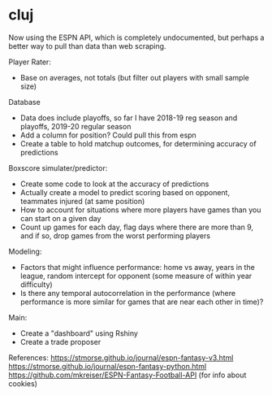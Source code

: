 # cluj

Now using the ESPN API, which is completely undocumented, but perhaps a better way to pull than data than web scraping. 

Player Rater:
- Base on averages, not totals (but filter out players with small sample size)

Database
- Data does include playoffs, so far I have 2018-19 reg season and playoffs, 2019-20 regular season
- Add a column for position? Could pull this from espn
- Create a table to hold matchup outcomes, for determining accuracy of predictions

Boxscore simulater/predictor:
- Create some code to look at the accuracy of predictions
- Actually create a model to predict scoring based on opponent, teammates injured (at same position)
- How to account for situations where more players have games than you can start on a given day 
- Count up games for each day, flag days where there are more than 9, and if so, drop games from the worst performing players

Modeling:
- Factors that might influence performance: home vs away, years in the league, random intercept for opponent (some measure of within year difficulty)
- Is there any temporal autocorrelation in the performance (where performance is more similar for games that are near each other in time)?

Main: 
- Create a "dashboard" using Rshiny
- Create a trade proposer

References:
https://stmorse.github.io/journal/espn-fantasy-v3.html
https://stmorse.github.io/journal/espn-fantasy-python.html
https://github.com/mkreiser/ESPN-Fantasy-Football-API (for info about cookies)